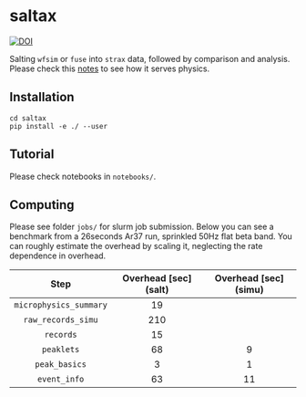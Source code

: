 # saltax
[![DOI](https://zenodo.org/badge/646649000.svg)](https://doi.org/10.5281/zenodo.14247662)

Salting `wfsim` or `fuse` into `strax` data, followed by comparison and analysis. Please check this [notes](https://xe1t-wiki.lngs.infn.it/doku.php?id=lanqing:ambience_interference_and_sprinkling#raw_records_simu) to see how it serves physics.

## Installation
```
cd saltax
pip install -e ./ --user
```
## Tutorial
Please check notebooks in `notebooks/`.

## Computing
Please see folder `jobs/` for slurm job submission. Below you can see a benchmark from a 26seconds Ar37 run, sprinkled 50Hz flat beta band. You can roughly estimate the overhead by scaling it, neglecting the rate dependence in overhead.

| Step                  | Overhead [sec] (salt) | Overhead [sec] (simu) |
| :-------------------: | :-------------------: | :-------------------: |
| `microphysics_summary`| 19                    |                       |
| `raw_records_simu`    | 210                   |                       |
| `records`             | 15                    |                       |
| `peaklets`            | 68                    | 9                     |
| `peak_basics`         | 3                     | 1                     |
| `event_info`          | 63                    | 11                    |
